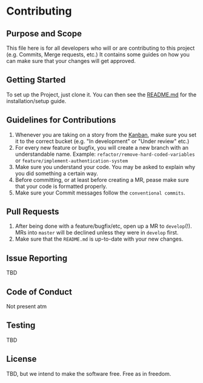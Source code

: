 # Contributing

## Purpose and Scope

This file here is for all developers who will or are contributing to this project (e.g. Commits, Merge requests, etc.)
It contains some guides on how you can make sure that your changes will get approved.

## Getting Started

To set up the Project, just clone it. You can then see the [README.md](README.md) for the installation/setup guide.

## Guidelines for Contributions

1. Whenever you are taking on a story from the [Kanban](Kanban), make sure you set it to the correct bucket (e.g. "In development" or "Under review" etc.)
2. For every new feature or bugfix, you will create a new branch with an understandable name. Example: `refactor/remove-hard-coded-variables` or `feature/implement-authentication-system`
3. Make sure you understand your code. You may be asked to explain why you did something a certain way.
4. Before committing, or at least before creating a MR, pease make sure that your code is formatted properly.
5. Make sure your Commit messages follow the `conventional commits`.

## Pull Requests

1. After being done with a feature/bugfix/etc, open up a MR to `develop`(!). MRs into `master` will be declined unless they were in `develop` first.
2. Make sure that the `README.md` is up-to-date with your new changes.

## Issue Reporting

TBD

## Code of Conduct

Not present atm

## Testing

TBD

## License

TBD, but we intend to make the software free. Free as in freedom.

